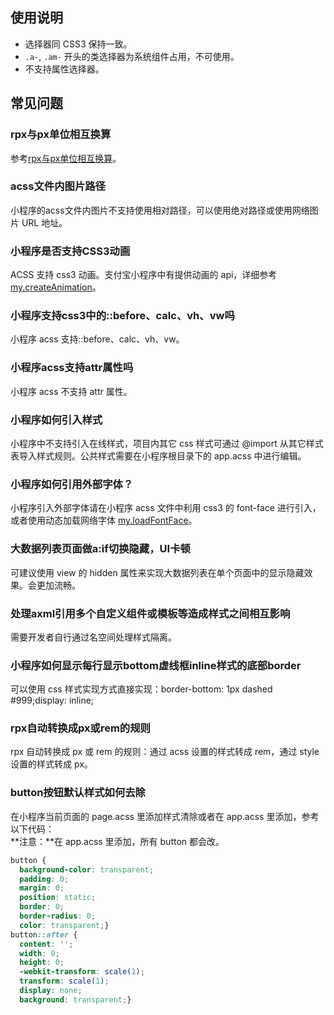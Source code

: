 ## 使用说明
- 选择器同 CSS3 保持一致。
- `.a-`, `.am-` 开头的类选择器为系统组件占用，不可使用。
- 不支持属性选择器。 

## 常见问题

### rpx与px单位相互换算
参考[rpx与px单位相互换算](https://opendocs.alipay.com/support/01rb6o)。 

### acss文件内图片路径
小程序的acss文件内图片不支持使用相对路径，可以使用绝对路径或使用网络图片 URL 地址。 

### 小程序是否支持CSS3动画
ACSS 支持 css3 动画。支付宝小程序中有提供动画的 api，详细参考 [my.createAnimation](https://opendocs.alipay.com/mini/api/ui-animation)。 

### 小程序支持css3中的::before、calc、vh、vw吗
小程序 acss 支持::before、calc、vh、vw。 

### 小程序acss支持attr属性吗
小程序 acss 不支持 attr 属性。 

### 小程序如何引入样式
小程序中不支持引入在线样式，项目内其它 css 样式可通过 @import 从其它样式表导入样式规则。公共样式需要在小程序根目录下的 app.acss 中进行编辑。 

### 小程序如何引用外部字体？
小程序引入外部字体请在小程序 acss 文件中利用 css3 的 font-face 进行引入，或者使用动态加载网络字体 [my.loadFontFace](https://opendocs.alipay.com/mini/api/ggawf0)。 

### 大数据列表页面做a:if切换隐藏，UI卡顿
可建议使用 view 的 hidden 属性来实现大数据列表在单个页面中的显示隐藏效果。会更加流畅。 

### 处理axml引用多个自定义组件或模板等造成样式之间相互影响
需要开发者自行通过名空间处理样式隔离。 

### 小程序如何显示每行显示bottom虚线框inline样式的底部border
可以使用 css 样式实现方式直接实现：border-bottom: 1px dashed #999;display: inline; 

### rpx自动转换成px或rem的规则
rpx 自动转换成 px 或 rem 的规则：通过 acss 设置的样式转成 rem，通过 style 设置的样式转成 px。 

### button按钮默认样式如何去除
在小程序当前页面的 page.acss 里添加样式清除或者在 app.acss 里添加，参考以下代码：<br />**注意：**在 app.acss 里添加，所有 button 都会改。
```css
button {  
  background-color: transparent;  
  padding: 0;  
  margin: 0;  
  position: static;
  border: 0; 
  border-radius: 0;
  color: transparent;}
button::after { 
  content: ''; 
  width: 0; 
  height: 0; 
  -webkit-transform: scale(1); 
  transform: scale(1); 
  display: none; 
  background: transparent;}
```


